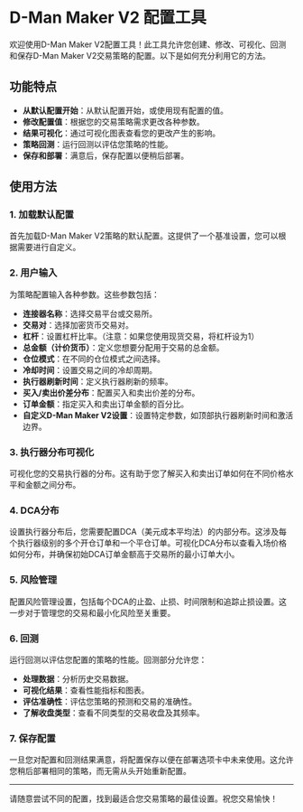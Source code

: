 # D-Man Maker V2 配置工具

欢迎使用D-Man Maker V2配置工具！此工具允许您创建、修改、可视化、回测和保存D-Man Maker V2交易策略的配置。以下是如何充分利用它的方法。

## 功能特点

- **从默认配置开始**：从默认配置开始，或使用现有配置的值。
- **修改配置值**：根据您的交易策略需求更改各种参数。
- **结果可视化**：通过可视化图表查看您的更改产生的影响。
- **策略回测**：运行回测以评估您策略的性能。
- **保存和部署**：满意后，保存配置以便稍后部署。

## 使用方法

### 1. 加载默认配置

首先加载D-Man Maker V2策略的默认配置。这提供了一个基准设置，您可以根据需要进行自定义。

### 2. 用户输入

为策略配置输入各种参数。这些参数包括：

- **连接器名称**：选择交易平台或交易所。
- **交易对**：选择加密货币交易对。
- **杠杆**：设置杠杆比率。（注意：如果您使用现货交易，将杠杆设为1）
- **总金额（计价货币）**：定义您想要分配用于交易的总金额。
- **仓位模式**：在不同的仓位模式之间选择。
- **冷却时间**：设置交易之间的冷却周期。
- **执行器刷新时间**：定义执行器刷新的频率。
- **买入/卖出价差分布**：配置买入和卖出价差的分布。
- **订单金额**：指定买入和卖出订单金额的百分比。
- **自定义D-Man Maker V2设置**：设置特定参数，如顶部执行器刷新时间和激活边界。

### 3. 执行器分布可视化

可视化您的交易执行器的分布。这有助于您了解买入和卖出订单如何在不同价格水平和金额之间分布。

### 4. DCA分布

设置执行器分布后，您需要配置DCA（美元成本平均法）的内部分布。这涉及每个执行器级别的多个开仓订单和一个平仓订单。可视化DCA分布以查看入场价格如何分布，并确保初始DCA订单金额高于交易所的最小订单大小。

### 5. 风险管理

配置风险管理设置，包括每个DCA的止盈、止损、时间限制和追踪止损设置。这一步对于管理您的交易和最小化风险至关重要。

### 6. 回测

运行回测以评估您配置的策略的性能。回测部分允许您：

- **处理数据**：分析历史交易数据。
- **可视化结果**：查看性能指标和图表。
- **评估准确性**：评估您策略的预测和交易的准确性。
- **了解收盘类型**：查看不同类型的交易收盘及其频率。

### 7. 保存配置

一旦您对配置和回测结果满意，将配置保存以便在部署选项卡中未来使用。这允许您稍后部署相同的策略，而无需从头开始重新配置。

---

请随意尝试不同的配置，找到最适合您交易策略的最佳设置。祝您交易愉快！ 